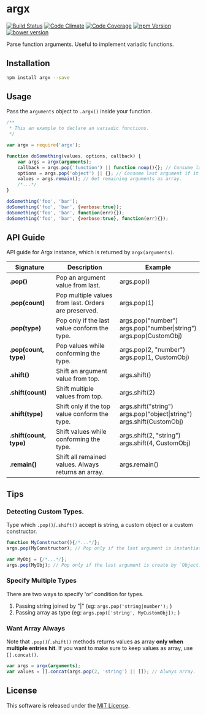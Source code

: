argx
==========

<!-- Badge Start -->
<a name="badges"></a>

[![Build Status][bd_travis_shield_url]][bd_travis_url]
[![Code Climate][bd_codeclimate_shield_url]][bd_codeclimate_url]
[![Code Coverage][bd_codeclimate_coverage_shield_url]][bd_codeclimate_url]
[![npm Version][bd_npm_shield_url]][bd_npm_url]
[![bower version][bd_bower_badge_url]][bd_repo_url]

[bd_repo_url]: https://github.com/okunishinishi/node-argx
[bd_travis_url]: http://travis-ci.org/okunishinishi/node-argx
[bd_travis_shield_url]: http://img.shields.io/travis/okunishinishi/node-argx.svg?style=flat
[bd_license_url]: https://github.com/okunishinishi/node-argx/blob/master/LICENSE
[bd_codeclimate_url]: http://codeclimate.com/github/okunishinishi/node-argx
[bd_codeclimate_shield_url]: http://img.shields.io/codeclimate/github/okunishinishi/node-argx.svg?style=flat
[bd_codeclimate_coverage_shield_url]: http://img.shields.io/codeclimate/coverage/github/okunishinishi/node-argx.svg?style=flat
[bd_gemnasium_url]: https://gemnasium.com/okunishinishi/node-argx
[bd_gemnasium_shield_url]: https://gemnasium.com/okunishinishi/node-argx.svg
[bd_npm_url]: http://www.npmjs.org/package/argx
[bd_npm_shield_url]: http://img.shields.io/npm/v/argx.svg?style=flat
[bd_bower_badge_url]: https://img.shields.io/bower/v/argx.svg?style=flat

<!-- Badge End -->


<!-- Description Start -->
<a name="description"></a>

Parse function arguments. Useful to implement variadic functions.

<!-- Description End -->




<!-- Sections Start -->
<a name="sections"></a>

<!-- Section from "docs/readme/01.Installation.md.hbs" Start -->

<a name="section-docs-readme-01-installation-md"></a>
Installation
-----

```bash
npm install argx --save
```
<!-- Section from "docs/readme/01.Installation.md.hbs" End -->

<!-- Section from "docs/readme/02.Usage.md.hbs" Start -->

<a name="section-docs-readme-02-usage-md"></a>
Usage
-----

Pass the `arguments` object to `.argx()` inside your function.

```javascript
/**
 * This an example to declare an variadic functions.
 */

var argx = require('argx');

function doSomething(values, options, callback) {
    var args = argx(arguments);
    callback = args.pop('function') || function noop(){}; // Consume last argument if it's a function.
    options = args.pop('object') || {}; // Consume last argument if it's an object.
    values = args.remain(); // Get remaining arguments as array.
    /*...*/
}

doSomething('foo', 'bar');
doSomething('foo', 'bar', {verbose:true});
doSomething('foo', 'bar', function(err){});
doSomething('foo', 'bar', {verbose:true}, function(err){});
````

<!-- Section from "docs/readme/02.Usage.md.hbs" End -->

<!-- Section from "docs/readme/03.API Guide.md.hbs" Start -->

<a name="section-docs-readme-03-a-p-i-guide-md"></a>
API Guide
-----

API guide for Argx instance, which is returned by `argx(arguments)`.

| Signature | Description | Example
| ----- | ----- | --- |
| **.pop()** | Pop an argument value from last. | args.pop() |
| **.pop(count)** | Pop multiple values from last. Orders are preserved. | args.pop(1) |
| **.pop(type)** | Pop only if the last value conform the type. | args.pop("number") <br/> args.pop("number&#124;string") <br/> args.pop(CustomObj) |
| **.pop(count, type)** | Pop values while conforming the type. | args.pop(2, "number") <br/> args.pop(1, CustomObj) |
| **.shift()** | Shift an argument value from top. | args.shift() |
| **.shift(count)** | Shift multiple values from top. | args.shift(2) |
| **.shift(type)** | Shift only if the top value conform the type. | args.shift("string") <br/> args.pop("object&#124;string") <br/> args.shift(CustomObj) |
| **.shift(count, type)** | Shift values while conforming the type. | args.shift(2, "string") <br/> args.shift(4, CustomObj) |
| **.remain()** | Shift all remained values. Always returns an array. | args.remain() |

<!-- Section from "docs/readme/03.API Guide.md.hbs" End -->

<!-- Section from "docs/readme/04.Tips.md.hbs" Start -->

<a name="section-docs-readme-04-tips-md"></a>
Tips
-----

### Detecting Custom Types.

Type which `.pop()`/`.shift()` accept is string, a custom object or a custom constructor.

```javascript
function MyConstructor(){/*...*/};
args.pop(MyConstructor); // Pop only if the last argument is instantiate by `new MyConstructor()`

var MyObj = {/*...*/};
args.pop(MyObj); // Pop only if the last argument is create by `Object.create(MyObj)`
```

### Specify Multiple Types

There are two ways to specify 'or' condition for types.

1. Passing string joined by "|" (eg: `args.pop('string|number');` )
2. Passing array as type (eg: `args.pop(['string', MyCustomObj]);` )


### Want Array Always

Note that `.pop()`/`.shift()` methods returns values as array **only when multiple entries hit**.
If you want to make sure to keep values as array, use `[].concat()`.

```javascript
var args = argx(arguments);
var values = [].concat(args.pop(2, 'string') || []); // Always array.
```

<!-- Section from "docs/readme/04.Tips.md.hbs" End -->


<!-- Sections Start -->


<!-- LICENSE Start -->
<a name="license"></a>

License
-------
This software is released under the [MIT License](https://github.com/okunishinishi/node-argx/blob/master/LICENSE).

<!-- LICENSE End -->


